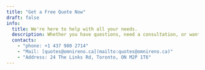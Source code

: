 ```yaml
---
title: "Get a Free Quote Now"
draft: false
info:
  title: We're here to help with all your needs.
  description: Whether you have questions, need a consultation, or want to schedule a service, our team is ready to assist you. Reach out to us through the form below, and we'll get back to you as soon as possible.
  contacts:
    - "phone: +1 437 980 2714"
    - "Mail: [quotes@omnireno.ca](mailto:quotes@omnireno.ca)"
    - "Address: 24 The Links Rd, Toronto, ON M2P 1T6"
---
```

